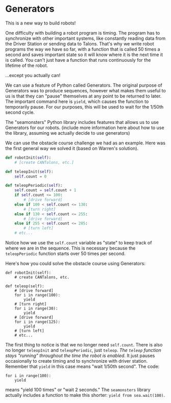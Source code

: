 # Generators

This is a new way to build robots!

One difficulty with building a robot program is timing. The program has to synchronize with other important systems, like constantly reading data from the Driver Station or sending data to Talons. That's why we write robot programs the way we have so far, with a function that is called 50 times a second and saves important state so it will know where it is the next time it is called. You can't just have a function that runs continuously for the lifetime of the robot.

...except you actually can!

We can use a feature of Python called Generators. The original purpose of Generators was to produce sequences, however what makes them useful to us is that they can "pause" themselves at any point to be returned to later. The important command here is `yield`, which causes the function to temporarily pause. For our purposes, this will be used to wait for the 1/50th second cycle.

The "seamonsters" Python library includes features that allows us to use Generators for our robots. (include more information here about how to use the library, assuming we actually decide to use generators)

We can use the obstacle course challenge we had as an example. Here was the first general way we solved it (based on Warren's solution).

```python
def robotInit(self):
    # [create CANTalons, etc.]

def teleopInit(self):
    self.count = 0

def teleopPeriodic(self):
    self.count = self.count + 1
    if self.count <= 100:
        # [drive forward]
    else if 100 < self.count <= 130:
        # [turn right]
    else if 130 < self.count <= 255:
        # [drive forward]
    else if 255 < self.count <= 285:
        # [turn left]
    # etc...
```

Notice how we use the `self.count` variable as "state" to keep track of where we are in the sequence. This is necessary because the `teleopPeriodic` function starts over 50 times per second.

Here's how you could solve the obstacle course using Generators:

```
def robotInit(self):
    # create CANTalons, etc.

def teleop(self):
    # [drive forward]
    for i in range(100):
        yield
    # [turn right]
    for i in range(30):
        yield
    # [drive forward]
    for i in range(125):
        yield
    # [turn left]
    # etc...
```

The first thing to notice is that we no longer need `self.count`. There is also no longer `teleopInit` and `teleopPeriodic`, just `teleop`. *The `teleop` function stays "running" throughout the time the robot is enabled.* It just pauses occasionally to create timing and to synchronize with driver station. Remember that `yield` in this case means "wait 1/50th second". The code:
```
for i in range(100):
    yield
```
means "yield 100 times" or "wait 2 seconds." The `seamonsters` library actually includes a function to make this shorter: `yield from sea.wait(100)`.
